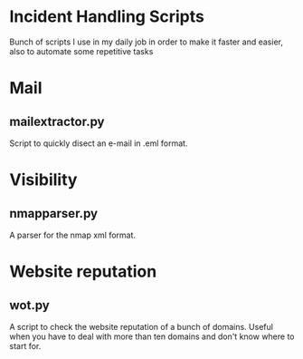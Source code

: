 Incident Handling Scripts
=========================

Bunch of scripts I use in my daily job in order to make it faster and easier,
also to automate some repetitive tasks


Mail
====

mailextractor.py
----------------

Script to quickly disect an e-mail in .eml format.

Visibility
==========

nmapparser.py
-------------

A parser for the nmap xml format.

Website reputation
==================

wot.py
------

A script to check the website reputation of a bunch of domains. Useful when you
have to deal with more than ten domains and don't know where to start for.
